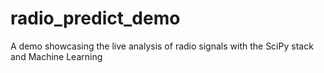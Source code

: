 # radio_predict_demo
A demo showcasing the live analysis of radio signals with the SciPy stack and Machine Learning
